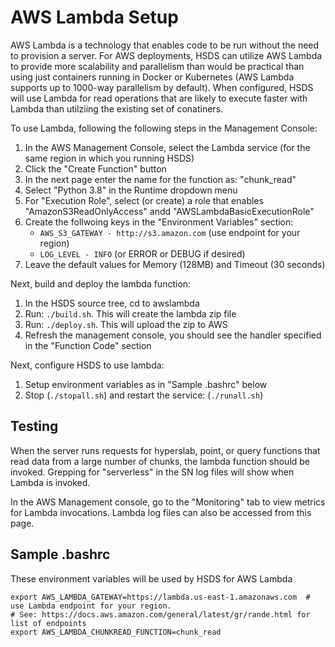 AWS Lambda Setup
================

AWS Lambda is a technology that enables code to be run without the need to provision a server.  For AWS deployments, HSDS can utilize AWS Lambda to provide more scalability and parallelism than would be practical than using just containers running in Docker or Kubernetes (AWS Lambda supports up to 1000-way parallelism by default).  When configured, HSDS will use Lambda for read operations that are likely to execute faster with Lambda than utilziing the existing set of conatiners.

To use Lambda, following the following steps in the Management Console:

1. In the AWS Management Console, select the Lambda service (for the same region in which you running HSDS)
2. Click the "Create Function" button
3. In the next page enter the name for the function as: "chunk_read"
4. Select "Python 3.8" in the Runtime dropdown menu
5. For "Execution Role", select (or create) a role that enables "AmazonS3ReadOnlyAccess" andd "AWSLambdaBasicExecutionRole"
6. Create the follwoing keys in the "Environment Variables" section:
    * `AWS_S3_GATEWAY - http://s3.amazon.com` (use endpoint for your region)
    * `LOG_LEVEL - INFO` (or ERROR or DEBUG if desired)
7. Leave the default values for Memory (128MB) and Timeout (30 seconds)

Next, build and deploy the lambda function:

1. In the HSDS source tree, cd to awslambda
2. Run: `./build.sh`.  This will create the lambda zip file
3. Run: `./deploy.sh`.  This will upload the zip to AWS
4. Refresh the management console, you should see the handler specified in the "Function Code" section

Next, configure HSDS to use lambda:

1. Setup environment variables as in "Sample .bashrc" below
2. Stop (`./stopall.sh`) and restart the service: (`./runall.sh`)

Testing
-------

When the server runs requests for hyperslab, point, or query functions that read data from a large number of chunks, 
the lambda function should be invoked.  Grepping for "serverless" in the SN log files will show when Lambda is invoked.

In the AWS Management console, go to the "Monitoring" tab to view metrics for Lambda invocations.  Lambda log files can also be
accessed from this page.


Sample .bashrc
--------------
These environment variables will be used by HSDS for AWS Lambda

    export AWS_LAMBDA_GATEWAY=https://lambda.us-east-1.amazonaws.com  # use Lambda endpoint for your region.
    # See: https://docs.aws.amazon.com/general/latest/gr/rande.html for list of endpoints
    export AWS_LAMBDA_CHUNKREAD_FUNCTION=chunk_read
 


